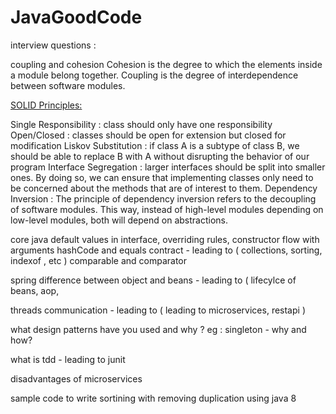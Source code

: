 # JavaGoodCode


interview questions :

coupling and cohesion
Cohesion is the degree to which the elements inside a module belong together. 
Coupling is the degree of interdependence between software modules.

<a href = "https://www.baeldung.com/solid-principles"> SOLID Principles: </a>

Single Responsibility : class should only have one responsibility
Open/Closed : classes should be open for extension but closed for modification
Liskov Substitution : if class A is a subtype of class B, we should be able to replace B with A without disrupting the behavior of our program
Interface Segregation :  larger interfaces should be split into smaller ones. By doing so, we can ensure that implementing classes only need to be concerned about the methods that are of interest to them.
Dependency Inversion : The principle of dependency inversion refers to the decoupling of software modules. This way, instead of high-level modules depending on low-level modules, both will depend on abstractions.


core java
default values in interface, overriding rules, constructor flow with arguments
hashCode and equals contract - leading to ( collections, sorting, indexof , etc ) 
comparable and comparator


spring
difference between object and beans - leading to ( lifecylce of beans, aop, 


threads communication - leading to ( leading to microservices, restapi )

what design patterns have you used and why ?
eg : singleton - why and how? 




what is tdd - leading to junit

disadvantages of microservices

sample code to write sortining with removing duplication using java 8
